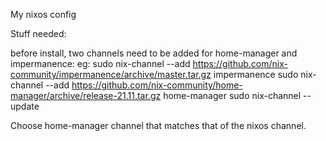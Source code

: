 My nixos config

Stuff needed:

before install, two channels need to be added for home-manager and impermanence:
eg:
sudo nix-channel --add https://github.com/nix-community/impermanence/archive/master.tar.gz impermanence
sudo nix-channel --add https://github.com/nix-community/home-manager/archive/release-21.11.tar.gz home-manager
sudo nix-channel --update

Choose home-manager channel that matches that of the nixos channel.